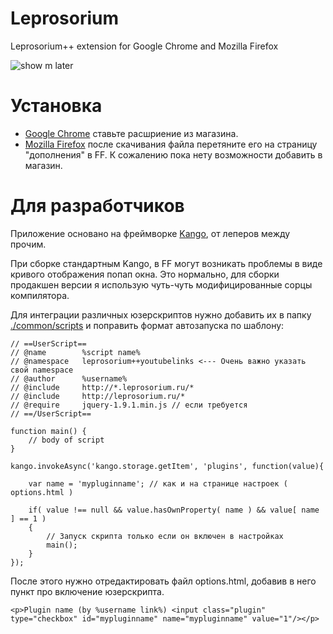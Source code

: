 Leprosorium
===========

Leprosorium++ extension for Google Chrome and Mozilla Firefox

![show m later](https://raw.github.com/Rpsl/leprosorium/master/lepro++.png)


Установка
===========
* [Google Chrome](https://chrome.google.com/webstore/detail/leprosorium%20%20/cmoaeoopgbabkeljpdoocejcjnednikb?utm_source=chrome-ntp-icon) ставьте расшриение из магазина.
* [Mozilla Firefox](https://github.com/Rpsl/leprosorium/raw/master/__COMPILED_EXTENSIONS/leprosorium_0.4.xpi) после скачивания файла перетяните его на страницу "дополнения" в FF. К сожалению пока нету возможности добавить в магазин.

Для разработчиков
===========

Приложение основано на фреймворке [Kango](http://kangoextensions.com/), от леперов между прочим.

При сборке стандартным Kango, в FF могут возникать проблемы в виде кривого отображения попап окна. Это нормально, для сборки продакшен версии я использую чуть-чуть модифицированные сорцы компилятора.

Для интеграции различных юзерскриптов нужно добавить их в папку [./common/scripts](https://github.com/Rpsl/leprosorium/tree/master/common/scripts) и поправить формат автозапуска по шаблону:

```
// ==UserScript==
// @name		%script name%
// @namespace	leprosorium++youtubelinks <--- Очень важно указать свой namespace
// @author		%username%
// @include		http://*.leprosorium.ru/*
// @include		http://leprosorium.ru/*
// @require     jquery-1.9.1.min.js // если требуется
// ==/UserScript==

function main() {
    // body of script 
}

kango.invokeAsync('kango.storage.getItem', 'plugins', function(value){

    var name = 'mypluginname'; // как и на странице настроек ( options.html )

    if( value !== null && value.hasOwnProperty( name ) && value[ name ] == 1 )
    {
        // Запуск скрипта только если он включен в настройках
        main();
    }
});
```
После этого нужно отредактировать файл options.html, добавив в него пункт про включение юзерскрипта.

```
<p>Plugin name (by %username link%) <input class="plugin" type="checkbox" id="mypluginname" name="mypluginname" value="1"/></p>

```
